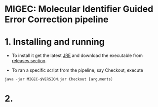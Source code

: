 MIGEC: Molecular Identifier Guided Error Correction pipeline
============================================================

# 1. Installing and running

* To install it get the latest [JRE](https://www.oracle.com/java/technologies/downloads/) and download the executable from [releases section](https://github.com/mikessh/MIGEC/releases).

* To ran a specific script from the pipeline, say Checkout, execute

```
java -jar MIGEC-$VERSION.jar Checkout [arguments]
```

# 2. 
